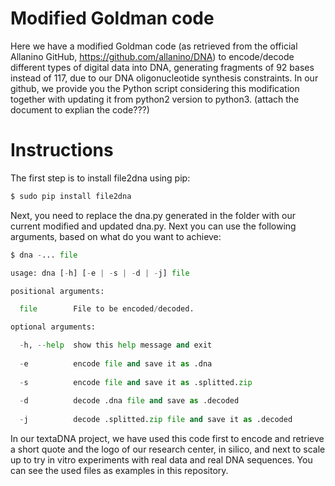 # Modified Goldman code
Here we have a modified Goldman code (as retrieved from the official Allanino GitHub, https://github.com/allanino/DNA) to encode/decode different types of digital data into DNA, generating fragments of 92 bases instead of 117, due to our DNA oligonucleotide synthesis constraints. 
In our github, we provide you the Python script considering this modification together with updating it from python2 version to python3. 
(attach the document to explian the code???)

# Instructions
The first step is to install file2dna using pip:

```python
$ sudo pip install file2dna
```

Next, you need to replace the dna.py generated in the folder with our current modified and updated dna.py. Next you can use the following arguments, based on what do you want to achieve:

```python
$ dna -... file

usage: dna [-h] [-e | -s | -d | -j] file

positional arguments:

  file        File to be encoded/decoded.

optional arguments:

  -h, --help  show this help message and exit
  
  -e          encode file and save it as .dna
  
  -s          encode file and save it as .splitted.zip
  
  -d          decode .dna file and save as .decoded
  
  -j          decode .splitted.zip file and save it as .decoded
```
In our textaDNA project, we have used this code first to encode and retrieve a short quote and the logo of our research center, in silico, and next to scale up to try in vitro experiments with real data and real DNA sequences. You can see the used files as examples in this repository. 
  
